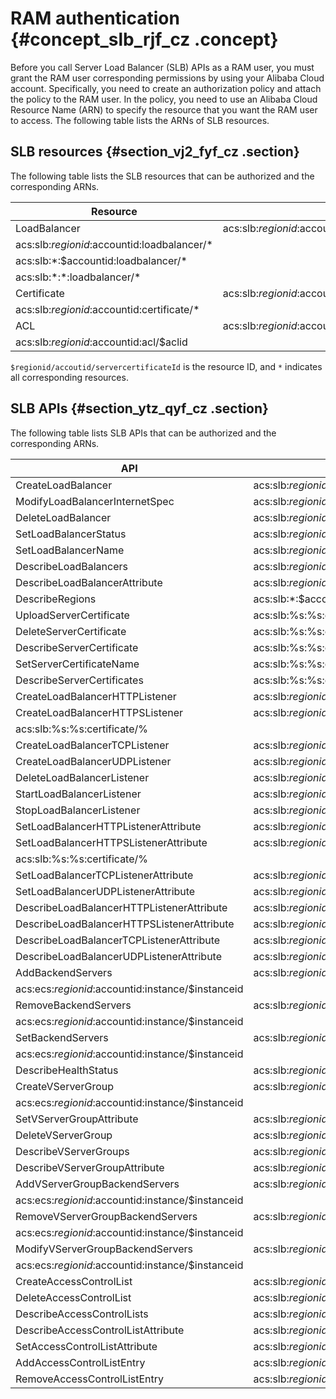 # RAM authentication {#concept_slb_rjf_cz .concept}

Before you call Server Load Balancer \(SLB\) APIs as a RAM user, you must grant the RAM user corresponding permissions by using your Alibaba Cloud account. Specifically, you need to create an authorization policy and attach the policy to the RAM user. In the policy, you need to use an Alibaba Cloud Resource Name \(ARN\) to specify the resource that you want the RAM user to access. The following table lists the ARNs of SLB resources.

## SLB resources {#section_vj2_fyf_cz .section}

The following table lists the SLB resources that can be authorized and the corresponding ARNs.

|Resource|ARN|
|--------|---|
|LoadBalancer|acs:slb:$regionid:$accountid:loadbalancer/$loadbalancerid|
|acs:slb:$regionid:$accountid:loadbalancer/\*|
|acs:slb:\*:$accountid:loadbalancer/\*|
|acs:slb:\*:\*:loadbalancer/\*|
|Certificate|acs:slb:$regionid:$accountid:certificate/$servercertificateId|
|acs:slb:$regionid:$accountid:certificate/\*|
|ACL|acs:slb:$regionid:$accountid:acl/\*|
|acs:slb:$regionid:$accountid:acl/$aclid|

`$regionid/accoutid/servercertificateId` is the resource ID, and `*` indicates all corresponding resources.

## SLB APIs {#section_ytz_qyf_cz .section}

The following table lists SLB APIs that can be authorized and the corresponding ARNs.

|API|ARN|
|---|---|
|CreateLoadBalancer|acs:slb:$regionid:$accountid:loadbalancer/\*|
|ModifyLoadBalancerInternetSpec|acs:slb:$regionid:$accountid:loadbalancer/$loadbalancerid|
|DeleteLoadBalancer|acs:slb:$regionid:$accountid:loadbalancer/$loadbalancerid|
|SetLoadBalancerStatus|acs:slb:$regionid:$accountid:loadbalancer/$loadbalancerid|
|SetLoadBalancerName|acs:slb:$regionid:$accountid:loadbalancer/$loadbalancerid|
|DescribeLoadBalancers|acs:slb:$regionid:$accountid:loadbalancer/\*|
|DescribeLoadBalancerAttribute|acs:slb:$regionid:$accountid:loadbalancer/$loadbalancerid|
|DescribeRegions|acs:slb:\*:$accountid:\*|
|UploadServerCertificate|acs:slb:%s:%s:certificate/\*|
|DeleteServerCertificate|acs:slb:%s:%s:certificate/%|
|DescribeServerCertificate|acs:slb:%s:%s:certificate/%|
|SetServerCertificateName|acs:slb:%s:%s:certificate/%|
|DescribeServerCertificates|acs:slb:%s:%s:certificate/\*|
|CreateLoadBalancerHTTPListener|acs:slb:$regionid:$accountid:loadbalancer/$loadbalancerid|
|CreateLoadBalancerHTTPSListener|acs:slb:$regionid:$accountid:loadbalancer/$loadbalancerid|
|acs:slb:%s:%s:certificate/%|
|CreateLoadBalancerTCPListener|acs:slb:$regionid:$accountid:loadbalancer/$loadbalancerid|
|CreateLoadBalancerUDPListener|acs:slb:$regionid:$accountid:loadbalancer/$loadbalancerid|
|DeleteLoadBalancerListener|acs:slb:$regionid:$accountid:loadbalancer/$loadbalancerid|
|StartLoadBalancerListener|acs:slb:$regionid:$accountid:loadbalancer/$loadbalancerid|
|StopLoadBalancerListener|acs:slb:$regionid:$accountid:loadbalancer/$loadbalancerid|
|SetLoadBalancerHTTPListenerAttribute|acs:slb:$regionid:$accountid:loadbalancer/$loadbalancerid|
|SetLoadBalancerHTTPSListenerAttribute|acs:slb:$regionid:$accountid:loadbalancer/$loadbalancerid|
|acs:slb:%s:%s:certificate/%|
|SetLoadBalancerTCPListenerAttribute|acs:slb:$regionid:$accountid:loadbalancer/$loadbalancerid|
|SetLoadBalancerUDPListenerAttribute|acs:slb:$regionid:$accountid:loadbalancer/$loadbalancerid|
|DescribeLoadBalancerHTTPListenerAttribute|acs:slb:$regionid:$accountid:loadbalancer/$loadbalancerid|
|DescribeLoadBalancerHTTPSListenerAttribute|acs:slb:$regionid:$accountid:loadbalancer/$loadbalancerid|
|DescribeLoadBalancerTCPListenerAttribute|acs:slb:$regionid:$accountid:loadbalancer/$loadbalancerid|
|DescribeLoadBalancerUDPListenerAttribute|acs:slb:$regionid:$accountid:loadbalancer/$loadbalancerid|
|AddBackendServers|acs:slb:$regionid:$accountid:loadbalancer/$loadbalancerid|
|acs:ecs:$regionid:$accountid:instance/$instanceid|
|RemoveBackendServers|acs:slb:$regionid:$accountid:loadbalancer/$loadbalancerid|
|acs:ecs:$regionid:$accountid:instance/$instanceid|
|SetBackendServers|acs:slb:$regionid:$accountid:loadbalancer/$loadbalancerid|
|acs:ecs:$regionid:$accountid:instance/$instanceid|
|DescribeHealthStatus|acs:slb:$regionid:$accountid:loadbalancer/$loadbalancerid|
|CreateVServerGroup|acs:slb:$regionid:$accountid:loadbalancer/$loadbalancerid|
|acs:ecs:$regionid:$accountid:instance/$instanceid|
|SetVServerGroupAttribute|acs:slb:$regionid:$accountid:loadbalancer/$loadbalancerid|
|DeleteVServerGroup|acs:slb:$regionid:$accountid:loadbalancer/$loadbalancerid|
|DescribeVServerGroups|acs:slb:$regionid:$accountid:loadbalancer/$loadbalancerid|
|DescribeVServerGroupAttribute|acs:slb:$regionid:$accountid:loadbalancer/$loadbalancerid|
|AddVServerGroupBackendServers|acs:slb:$regionid:$accountid:loadbalancer/$loadbalancerid|
|acs:ecs:$regionid:$accountid:instance/$instanceid|
|RemoveVServerGroupBackendServers|acs:slb:$regionid:$accountid:loadbalancer/$loadbalancerid|
|acs:ecs:$regionid:$accountid:instance/$instanceid|
|ModifyVServerGroupBackendServers|acs:slb:$regionid:$accountid:loadbalancer/$loadbalancerid|
|acs:ecs:$regionid:$accountid:instance/$instanceid|
|CreateAccessControlList|acs:slb:$regionid:$accountid:acl/\*|
|DeleteAccessControlList|acs:slb:$regionid:$accountid:acl/$aclid|
|DescribeAccessControlLists|acs:slb:$regionid:$accountid:acl/$aclid|
|DescribeAccessControlListAttribute|acs:slb:$regionid:$accountid:acl/$aclid|
|SetAccessControlListAttribute|acs:slb:$regionid:$accountid:acl/$aclid|
|AddAccessControlListEntry|acs:slb:$regionid:$accountid:acl/$aclid|
|RemoveAccessControlListEntry|acs:slb:$regionid:$accountid:acl/$aclid|

